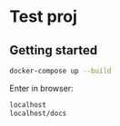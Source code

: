 # Test proj

## Getting started

```bash
docker-compose up --build
```

Enter in browser: 

```bash
localhost 
localhost/docs
```
